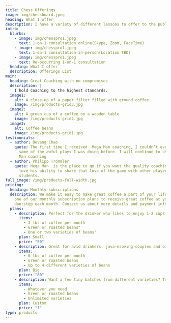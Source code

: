 ```yaml
---
title: Chess Offerings
image: img/chessboard.jpeg
heading: What I offer
description: I have a variety of different lessons to offer to the public
intro:
  blurbs:
    - image: img/chesspro1.jpeg
      text: 1-on-1 consultation online(Skype, Zoom, FaceTime)
    - image: img/chesspro1.jpeg
      text: 1-on-1 consultation in-person(Location TBD)
    - image: img/chesspro1.jpeg
      text: Re-occurring 1-on-1 consultation
  heading: What I offer
  description: Offerings List
main:
  heading: Great Coaching with no compromises
  description: |
    I hold Coaching to the highest standards.
  image1:
    alt: A close-up of a paper filter filled with ground coffee
    image: /img/products-grid3.jpg
  image2:
    alt: A green cup of a coffee on a wooden table
    image: /img/products-grid2.jpg
  image3:
    alt: Coffee beans
    image: /img/products-grid1.jpg
testimonials:
  - author: Devang Chao
    quote: The first time I received  Mega Man coaching, I couldn’t even believe
      same of the awful plays I was doing before. I will continue to use Mega
      Man coaching
  - author: Philipp Trommler
    quote: Mega Man  is the place to go if you want the quality coaching lessons . I
      love his ability to share that love of the game with other players and
      students.
full_image: /img/products-full-width.jpg
pricing:
  heading: Monthly subscriptions
  description: We make it easy to make great coffee a part of your life. Choose
    one of our monthly subscription plans to receive great coffee at your
    doorstep each month. Contact us about more details and payment info.
  plans:
    - description: Perfect for the drinker who likes to enjoy 1-2 cups per day.
      items:
        - 3 lbs of coffee per month
        - Green or roasted beans"
        - One or two varieties of beans"
      plan: Small
      price: "50"
    - description: Great for avid drinkers, java-nsoving couples and bigger crowds
      items:
        - 6 lbs of coffee per month
        - Green or roasted beans
        - Up to 4 different varieties of beans
      plan: Big
      price: "80"
    - description: Want a few tiny batches from different varieties? Try our custom plan
      items:
        - Whatever you need
        - Green or roasted beans
        - Unlimited varieties
      plan: Custom
      price: "?"
type: products
---
```


